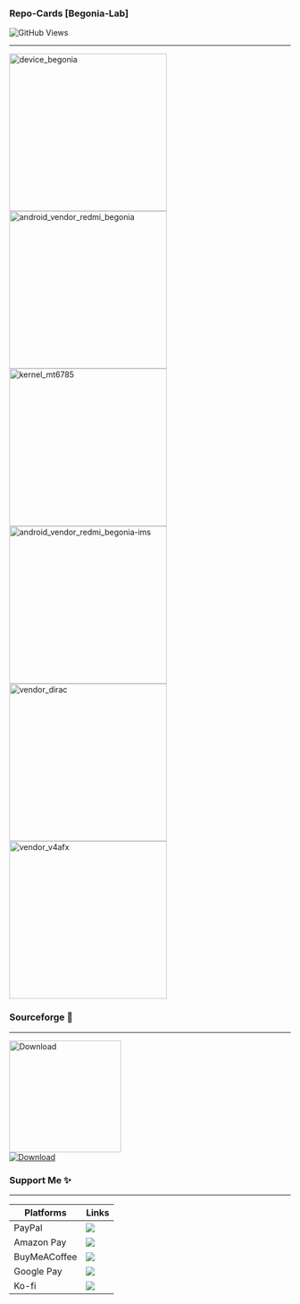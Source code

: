 ### Repo-Cards [Begonia-Lab]
![GitHub Views](https://komarev.com/ghpvc/?username=Begonia-Lab&color=FAC151)
<hr>

<a href="https://github.com/Begonia-Lab/android_device_edmi_begonia"><img width="282" src="https://denvercoder1-github-readme-stats.vercel.app/api/pin/?username=Begonia-Lab&repo=android_device_redmi_begonia&theme=react&bg_color=1F222E&title_color=F85D7F&icon_color=F8D866&hide_border=true&show_icons=false" alt="device_begonia"></a>
<a href="https://github.com/Begonia-Lab/android_vendor_redmi_begonia"><img width="282" src="https://denvercoder1-github-readme-stats.vercel.app/api/pin/?username=Begonia-Lab&repo=android_vendor_redmi_begonia&theme=react&bg_color=1F222E&title_color=F85D7F&icon_color=F8D866&hide_border=true&show_icons=false" alt="android_vendor_redmi_begonia"></a>
<a href="https://github.com/Begonia-Lab/android_kernel_xiaomi_mt6785"><img width="282" src="https://denvercoder1-github-readme-stats.vercel.app/api/pin/?username=Begonia-Lab&repo=android_kernel_xiaomi_mt6785&theme=react&bg_color=1F222E&title_color=F85D7F&icon_color=F8D866&hide_border=true&show_icons=false" alt="kernel_mt6785"></a>
<a href="https://github.com/Begonia-Lab/android_vendor_redmi_begonia-ims"><img width="282" src="https://denvercoder1-github-readme-stats.vercel.app/api/pin/?username=Begonia-Lab&repo=android_vendor_redmi_begonia-ims&theme=react&bg_color=1F222E&title_color=F85D7F&icon_color=F8D866&hide_border=true&show_icons=false" alt="android_vendor_redmi_begonia-ims"></a>
<a href="https://github.com/Begonia-Lab/vendor_dirac"><img width="282" src="https://denvercoder1-github-readme-stats.vercel.app/api/pin/?username=Begonia-Lab&repo=vendor_dirac&theme=react&bg_color=1F222E&title_color=F85D7F&icon_color=F8D866&hide_border=true&show_icons=false" alt="vendor_dirac"></a>
<a href="https://github.com/Begonia-Lab/vendor_v4afx"><img width="282" src="https://denvercoder1-github-readme-stats.vercel.app/api/pin/?username=Begonia-Lab&repo=vendor_v4afx&theme=react&bg_color=1F222E&title_color=F85D7F&icon_color=F8D866&hide_border=true&show_icons=false" alt="vendor_v4afx"></a>

### Sourceforge 🚀
<hr>
<p align="left"
<br>
<a href="https://sourceforge.net/u/thepsambit/profile/"><img alt="Download" src="https://sourceforge.net/sflogo.php?type=17&group_id=3301256" width=200></a><br><a href="https://sourceforge.net/u/thepsambit/profile/"><img alt="Download" src="https://img.shields.io/sourceforge/dt/begonia-projects.svg" ></a></p>

### Support Me ✨
<hr>

| Platforms | Links |
| ----------- | ----------- |
| PayPal | <a href="https://paypal.com/paypalme/sambit2cool"><img src="https://img.shields.io/badge/PayPal-00457C?style=for-the-badge&logo=paypal&logoColor=white"/></a> |
| Amazon Pay | <a href="https://res.cloudinary.com/kangmonkey/image/upload/v1650259328/1_mrwvjp.png"><img src="https://img.shields.io/badge/AmazonPay-ff9900.svg?style=for-the-badge&logo=Amazon-Pay&logoColor=white"/></a> |
| BuyMeACoffee | <a href="https://buymeacoffee.com/sambit2cool"><img src="https://img.shields.io/badge/Buy%20Me%20a%20Coffee-ffdd00?style=for-the-badge&logo=buy-me-a-coffee&logoColor=black"/></a> |
| Google Pay | <a href="https://res.cloudinary.com/kangmonkey/image/upload/v1650176864/IMG_20220417_115706_vizr3v.png"><img src="https://img.shields.io/badge/GooglePay-%233780F1.svg?style=for-the-badge&logo=Google-Pay&logoColor=white"/></a> |
| Ko-fi | <a href="https://ko-fi.com/sambit2cool"><img src="https://img.shields.io/badge/Ko--fi-F16061?style=for-the-badge&logo=ko-fi&logoColor=white"/></a> |
